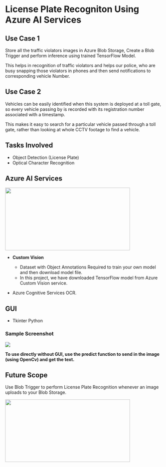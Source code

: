 # License Plate Recogniton Using Azure AI Services

## Use Case 1
Store all the traffic violators images in Azure Blob Storage, Create a Blob Trigger and perform inference using trained TensorFlow Model.

This helps in recognition of traffic violators and helps our police, who are busy snapping those violators in phones and then send notifications to corresponding vehicle Number.

## Use Case 2

Vehicles can be easily identified when this system is deployed at a toll gate, so every vehicle passing by is recorded with its registration number associated with a timestamp.

This makes it easy to search for a particular vehicle passed through a toll gate, rather than looking at whole CCTV footage to find a vehicle.

## Tasks Involved

* Object Detection (License Plate)
* Optical Character Recognition 

## Azure AI Services

<img src="https://www.softbanktech.co.jp/-/Media/SMC/special/blog/ms-azure_blog/2018/0036/dg01.png" height=200 width=400>

* <b>Custom Vision</b>

    * Dataset with Object Annotations Required to train your own model and then download model file.
    * In this project, we have downloaded TensorFlow model from Azure Custom Vision service.

* Azure Cognitive Services OCR.

## GUI

* Tkinter Python
### Sample Screenshot

<img src="sample.png">

<b>To use directly without GUI, use the predict function to send in the image (using OpenCv) and get the text.</b>

## Future Scope

Use Blob Trigger to perform License Plate Recognition whenever an image uploads to your Blob Storage.

<img src="https://www.henkboelman.com/content/images/2018/08/overview.jpg" height=200 width=400>
